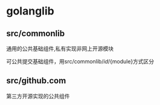 # golanglib

## src/commonlib
通用的公共基础组件,私有实现非网上开源模块

可公共提交基础组件，用src/commonlib/${id}/${module}方式区分

## src/github.com
第三方开源实现的公共组件

